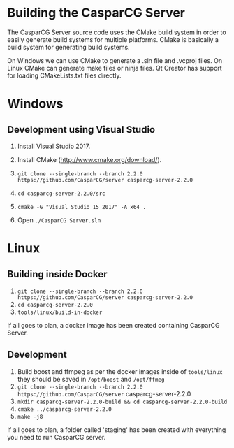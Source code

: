 Building the CasparCG Server
============================

The CasparCG Server source code uses the CMake build system in order to easily
generate build systems for multiple platforms. CMake is basically a build
system for generating build systems.

On Windows we can use CMake to generate a .sln file and .vcproj files. On
Linux CMake can generate make files or ninja files. Qt Creator has support for
loading CMakeLists.txt files directly.

Windows
=======

Development using Visual Studio
-------------------------------

1. Install Visual Studio 2017.

2. Install CMake (http://www.cmake.org/download/).

3. `git clone --single-branch --branch 2.2.0 https://github.com/CasparCG/server casparcg-server-2.2.0`

4. `cd casparcg-server-2.2.0/src`

5. `cmake -G "Visual Studio 15 2017" -A x64 .`

6. Open `./CasparCG Server.sln`

Linux
=====

Building inside Docker
----------------------

1. `git clone --single-branch --branch 2.2.0 https://github.com/CasparCG/server casparcg-server-2.2.0`
2. `cd casparcg-server-2.2.0`
3. `tools/linux/build-in-docker`

If all goes to plan, a docker image has been created containing CasparCG Server.

Development
-----------

1. Build boost and ffmpeg as per the docker images inside of `tools/linux` they should be saved in `/opt/boost` and `/opt/ffmeg`
2. `git clone --single-branch --branch 2.2.0 https://github.com/CasparCG/server` casparcg-server-2.2.0
3. `mkdir casparcg-server-2.2.0-build && cd casparcg-server-2.2.0-build`
4. `cmake ../casparcg-server-2.2.0`
5. `make -j8`

If all goes to plan, a folder called 'staging' has been created with everything you need to run CasparCG server.
